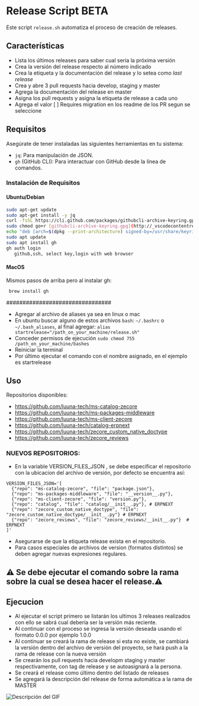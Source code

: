 # Release Script BETA

Este script `release.sh` automatiza el proceso de creación de releases.

## Características
- Lista los últimos releases para saber cual sería la próxima versión
- Crea la versión del release respecto al número indicado
- Crea la etiqueta y la documentación del release y lo setea como *last release* 
- Crea y abre 3 pull requests hacia develop, staging y master 
- Agrega la documentación del release en master
- Asigna los pull requests y asigna la etiqueta de release a cada uno
- Agrega el valor [ ] Requires migration en los readme de los PR segun se seleccione

## Requisitos

Asegúrate de tener instaladas las siguientes herramientas en tu sistema:

- `jq`: Para manipulación de JSON.
- `gh` (GitHub CLI): Para interactuar con GitHub desde la línea de comandos.

### Instalación de Requisitos
#### Ubuntu/Debian

```bash
sudo apt-get update
sudo apt-get install -y jq
curl -fsSL https://cli.github.com/packages/githubcli-archive-keyring.gpg | sudo dd of=/usr/share/keyrings/githubcli-archive-keyring.gpg
sudo chmod go+r [githubcli-archive-keyring.gpg](http://_vscodecontentref_/1)
echo "deb [arch=$(dpkg --print-architecture) signed-by=/usr/share/keyrings/githubcli-archive-keyring.gpg] https://cli.github.com/packages stable main" | sudo tee [github-cli.list](http://_vscodecontentref_/2) > /dev/null
sudo apt update
sudo apt install gh
gh auth login 
   github,ssh, select key,login with web browser
```

#### MacOS
Mismos pasos de arriba pero al instalar gh:

```bash
 brew install gh
 ```
################################ 
- Agregar al archivo de aliases ya sea en linux o mac
- En ubuntu buscar alguno de estos archivos `bash`: `~/.bashrc` o `~/.bash_aliases`, al final agregar:
```alias startrelease="/path_on_your_machine/release.sh"```
- Conceder permisos de ejecución  ```sudo chmod 755 /path_on_your_machine/bashes```
- Reiniciar la terminal
- Por último ejecutar el comando con el nombre asignado, en el ejemplo es startrelease


## Uso
Repositorios disponibles:
- https://github.com/luuna-tech/ms-catalog-zecore
- https://github.com/luuna-tech/ms-packages-middleware
- https://github.com/luuna-tech/ms-client-zecore
- https://github.com/luuna-tech/catalog-erpnext
- https://github.com/luuna-tech/zecore_custom_native_doctype
- https://github.com/luuna-tech/zecore_reviews

### NUEVOS REPOSITORIOS:
- En la variable VERSION_FILES_JSON , se debe especificar el repositorio con la ubicacion del archivo de versión, por defecto se encuentra así:
```
VERSION_FILES_JSON='[
  {"repo": "ms-catalog-zecore", "file": "package.json"},
  {"repo": "ms-packages-middleware", "file": "__version__.py"},
  {"repo": "ms-client-zecore", "file": "version.py"},
  {"repo": "catalog", "file": "catalog/__init__.py"}, # ERPNEXT
  {"repo": "zecore_custom_native_doctype", "file": "zecore_custom_native_doctype/__init__.py"} # ERPNEXT
  {"repo": "zecore_reviews", "file": "zecore_reviews/__init__.py"}  # ERPNEXT
]'
```
- Asegurarse de que la etiqueta release exista en el repositorio.
- Para casos especiales de archivos de version (formatos distintos) se deben agregar nuevas expresiones regulares.
## ⚠️ Se debe ejecutar el comando sobre la rama sobre la cual se desea hacer el release.⚠️

## Ejecucion
- Al ejecutar el script primero se listarán los ultimos 3 releases realizados con ello se sabrá cual debería ser la versión más reciente. 
- Al continuar con el proceso se ingresa la versión deseada usando el formato 0.0.0 por ejemplo 1.0.0
- Al continuar se creará la rama de release si esta no existe, se cambiará la versión dentro del archivo de versión del proyecto, se hará push a la rama de release con la nueva versión
- Se crearán los pull requests hacia developm staging y master respectivamente, con tag de release y se autoasignará a la persona.
- Se creará el release como último dentro del listado de releases
- Se agregará la descripción del release de forma automática a la rama de MASTER

![Descripción del GIF](https://github.com/innacroft/zemprovements/blob/main/script_release/screen-capture.gif)
